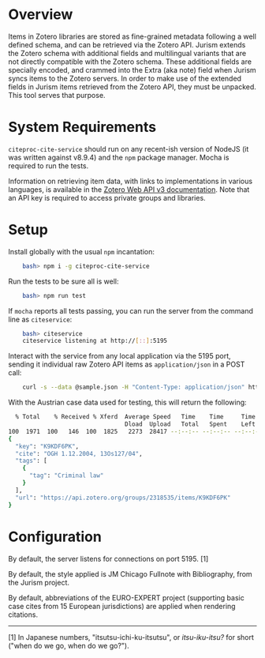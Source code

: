 # Overview

Items in Zotero libraries are stored as fine-grained metadata
following a well defined schema, and can be retrieved via the Zotero
API. Jurism extends the Zotero schema with additional fields and
multilingual variants that are not directly compatible with the Zotero
schema. These additional fields are specially encoded, and crammed
into the Extra (aka note) field when Jurism syncs items to the Zotero
servers. In order to make use of the extended fields in Jurism items
retrieved from the Zotero API, they must be unpacked. This tool serves
that purpose.

# System Requirements

`citeproc-cite-service` should run on any recent-ish version of NodeJS
(it was written against v8.9.4) and the `npm` package manager. Mocha
is required to run the tests.

Information on retrieving item data, with links to implementations in
various languages, is available in the [Zotero Web API v3
documentation](https://www.zotero.org/support/dev/web_api/v3/start).
Note that an API key is required to access private groups and
libraries.

# Setup

Install globally with the usual `npm` incantation:
``` bash
    bash> npm i -g citeproc-cite-service
```

Run the tests to be sure all is well:

``` bash
    bash> npm run test
```

If `mocha` reports all tests passing, you can run the server from the
command line as `citeservice`:
``` bash
    bash> citeservice
    citeservice listening at http://[::]:5195
```

Interact with the service from any local application via the 5195
port, sending it individual raw Zotero API items as `application/json`
in a POST call:
```bash
    curl -s --data @sample.json -H "Content-Type: application/json" http://localhost:8080/euro-expert | jq .
```

With the Austrian case data used for testing, this will return the following:
```bash
  % Total    % Received % Xferd  Average Speed   Time    Time     Time  Current
                                 Dload  Upload   Total   Spent    Left  Speed
100  1971  100   146  100  1825   2273  28417 --:--:-- --:--:-- --:--:-- 28515
{
  "key": "K9KDF6PK",
  "cite": "OGH 1.12.2004, 13Os127/04",
  "tags": [
    {
      "tag": "Criminal law"
    }
  ],
  "url": "https://api.zotero.org/groups/2318535/items/K9KDF6PK"
}
```

# Configuration


By default, the server listens for connections on port 5195. [1]

By default, the style applied is JM Chicago Fullnote with
Bibliography, from the Jurism project.

By default, abbreviations of the EURO-EXPERT project (supporting basic case
cites from 15 European jurisdictions) are applied when rendering citations.

----------------------

[1] In Japanese numbers, "itsutsu-ichi-ku-itsutsu", or
*itsu-iku-itsu?* for short ("when do we go, when do we go?").
